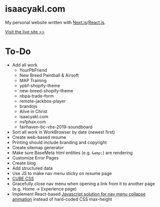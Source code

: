 # isaacyakl.com

My personal website written with [Next.js](https://nextjs.org/)/[React.js](https://reactjs.org/).

[Visit the live site &gt;&gt;](https://www.isaacyakl.com)

# To-Do

-  Add all work
   -  YourPbFriend
   -  New Breed Paintball & Airsoft
   -  MAP Training
   -  ypbf-shopify-theme
   -  new-breed-shopify-theme
   -  nbpa-trade-form
   -  remote-jackbox-player
   -  brandojs
   -  Alive in Christ
   -  isaacyakl.com
   -  nsfphax.com
   -  fairhaven-bc-vbs-2019-soundboard
-  Sort all work in WorkBrowser by date (newest first)
-  Create web-based resume
-  Printing should include branding and copyright
-  Create sitemap generator
-  Make sure BaseMeta html entities (e.g. `&amp;`) are rendering
-  Customize Error Pages
-  Create blog
-  Add structured data
-  Use JS to make nav menu sticky on resume page
-  [CUBE CSS](https://www.smashingmagazine.com/2021/07/global-local-styling-nextjs/)
-  Gracefully close nav menu when opening a link from it to another page (e.g. Home -> Experience page)
-  Implement React-based [Javascript solution for nav menu collapse animation](https://css-tricks.com/using-css-transitions-auto-dimensions/#technique-3-javascript) instead of hard-coded CSS max-height
